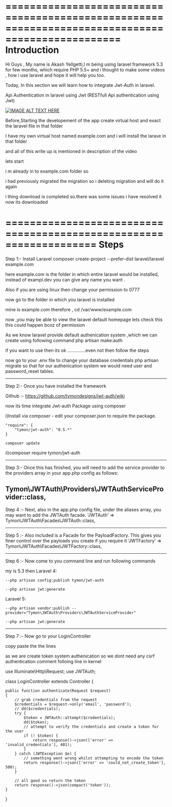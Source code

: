 =================================================================================================
Introduction
=================================================================================================

Hi Guys ,
My name is Akash Yellgetti,I m being using laravel framework 5.3 for few months,
which require PHP 5.5+  and i thought to make some videos ,
how i use laravel and hope it will help you too.

Today, In this section we will learn how to integrate Jwt-Auth in laravel.

Api Authentication in laravel using Jwt
(RESTfull Api authentication using Jwt)

[![IMAGE ALT TEXT HERE](https://img.youtube.com/vi/O-hVQG3_W6k/0.jpg)](https://www.youtube.com/watch?v=O-hVQG3_W6k)

Before,Starting the developement of the app create virtual host and exact the laravel
file in that folder
 
I have my own virtual host named example.com and i will install the larave in that folder

and all of this  write up is mentioned in description of the video

lets start 


i m already in to example.com folder so 

i had previously migrated the migration so i deleting migration and will do it again 

i thing  download is completed so.there was some issues i have resolved it now its downloaded 


===================================================================
Steps
===================================================================
Step 1:-
Install Laravel 
composer create-project --prefer-dist laravel/laravel example.com

here example.com is the folder in which entire laravel would be installed,
instead of exampl.dev you can give any name you want .

Also if you are using linux then change your permission to 0777

now go to the folder in which you laravel is installed

mine is example.com
therefore , cd /var/www/example.com

now ,you may be able to view the laravel default homepage 
lets check this 
this could happen bcoz of permission


As we know laravel provide default authenication system ,which we can create using following command
php artisan make:auth

if you want to use  then its ok ..............even not then follow the steps

now go to your .env file to change your database credentials
php artisan migrate
so that for our authenication system we would need user and password_reset tables.

--------------------------------------------------------------

Step 2:-
Once you have installed the framework 

Github :- https://github.com/tymondesigns/jwt-auth/wiki

now its time integrate Jwt-auth Package using composer

i)Install via composer - edit your composer.json to require the package.

	"require": {
	    "tymon/jwt-auth": "0.5.*"
	}

	composer update

ii)composer require tymon/jwt-auth

---------------------------------------------------------------
Step 3:-
Once this has finished, you will need to add the service provider to the 
providers array in your app.php config as follows:

Tymon\JWTAuth\Providers\JWTAuthServiceProvider::class,
---------------------------------------------------------------
Step 4 :-
Next, also in the app.php config file, under the aliases array, you may 
want to add the JWTAuth facade.
'JWTAuth' => Tymon\JWTAuth\Facades\JWTAuth::class,

---------------------------------------------------------------
Step 5 :-
Also included is a Facade for the PayloadFactory. This gives you finer control over the payloads you create if you require it
'JWTFactory' => Tymon\JWTAuth\Facades\JWTFactory::class,

---------------------------------------------------------------
Step 6 :-
Now come to you command line and run following commands

my is 5.3 then
Laravel 4:

	--php artisan config:publish tymon/jwt-auth

	--php artisan jwt:generate

Laravel 5:

	--php artisan vendor:publish --provider="Tymon\JWTAuth\Providers\JWTAuthServiceProvider"

	--php artisan jwt:generate

----------------------------------------------------------------
Step 7 :-
Now go to your LoginController 

copy paste the the lines

as we are create token system authenication so we dont need any csrf authentication
comment folloing line in kernel



use Illuminate\Http\Request;
use JWTAuth;

class LoginController extends Controller
{
  

    public function authenticate(Request $request)
    {
        // grab credentials from the request
        $credentials = $request->only('email', 'password');
        // dd($credentials);
        try {
            $token = JWTAuth::attempt($credentials);
            dd($token);
            // attempt to verify the credentials and create a token for the user
            if (! $token) {
                return response()->json(['error' => 'invalid_credentials'], 401);
            }
        } catch (JWTException $e) {
            // something went wrong whilst attempting to encode the token
            return response()->json(['error' => 'could_not_create_token'], 500);
        }

        // all good so return the token
        return response()->json(compact('token'));
    }
}
